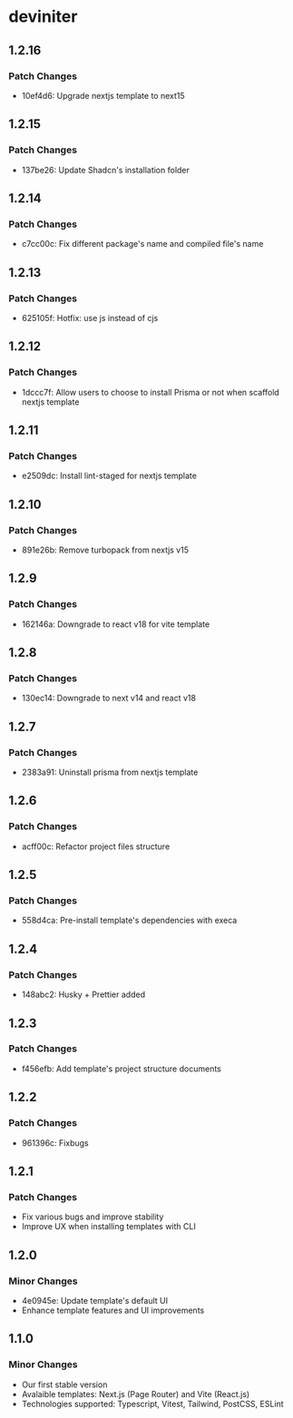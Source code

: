 # deviniter

## 1.2.16

### Patch Changes

- 10ef4d6: Upgrade nextjs template to next15

## 1.2.15

### Patch Changes

- 137be26: Update Shadcn's installation folder

## 1.2.14

### Patch Changes

- c7cc00c: Fix different package's name and compiled file's name

## 1.2.13

### Patch Changes

- 625105f: Hotfix: use js instead of cjs

## 1.2.12

### Patch Changes

- 1dccc7f: Allow users to choose to install Prisma or not when scaffold nextjs template

## 1.2.11

### Patch Changes

- e2509dc: Install lint-staged for nextjs template

## 1.2.10

### Patch Changes

- 891e26b: Remove turbopack from nextjs v15

## 1.2.9

### Patch Changes

- 162146a: Downgrade to react v18 for vite template

## 1.2.8

### Patch Changes

- 130ec14: Downgrade to next v14 and react v18

## 1.2.7

### Patch Changes

- 2383a91: Uninstall prisma from nextjs template

## 1.2.6

### Patch Changes

- acff00c: Refactor project files structure

## 1.2.5

### Patch Changes

- 558d4ca: Pre-install template's dependencies with execa

## 1.2.4

### Patch Changes

- 148abc2: Husky + Prettier added

## 1.2.3

### Patch Changes

- f456efb: Add template's project structure documents

## 1.2.2

### Patch Changes

- 961396c: Fixbugs

## 1.2.1

### Patch Changes

- Fix various bugs and improve stability
- Improve UX when installing templates with CLI

## 1.2.0

### Minor Changes

- 4e0945e: Update template's default UI
- Enhance template features and UI improvements

## 1.1.0

### Minor Changes

- Our first stable version
- Avalaible templates: Next.js (Page Router) and Vite (React.js)
- Technologies supported: Typescript, Vitest, Tailwind, PostCSS, ESLint
